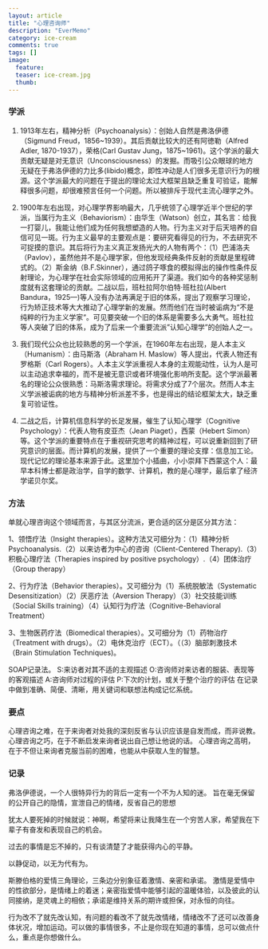 ```yaml
---
layout: article
title: "心理咨询师"            
description: "EverMemo"            
category: ice-cream
comments: true
tags: []
image:
  feature:
  teaser: ice-cream.jpg
  thumb:
---
```



### 学派   
1. 1913年左右，精神分析（Psychoanalysis）：创始人自然是弗洛伊德（Sigmund Freud，1856~1939）。其后贡献比较大的还有阿徳勒（Alfred Adler, 1870-1937），荣格(Carl Gustav Jung，1875~1961)。这个学派的最大贡献无疑是对无意识（Unconsciousness）的发掘。而吸引公众眼球的地方无疑在于弗洛伊德的力比多(libido)概念，即性冲动是人们很多无意识行为的根源。这个学派最大的问题在于提出的理论太过大框架且缺乏重复可验证，能解释很多问题，却很难预言任何一个问题。所以被排斥于现代主流心理学之外。

2. 1900年左右出现，对心理学界影响最大，几乎统领了心理学近半个世纪的学派，当属行为主义（Behaviorism）：由华生（Watson）创立，其名言：给我一打婴儿，我能让他们成为任何我想塑造的人物。行为主义对于后天培养的自信可见一斑。行为主义最早的主要观点是：要研究看得见的行为，不去研究不可捉摸的意识。其后将行为主义真正发扬光大的人物有两个：（1）巴浦洛夫（Pavlov），虽然他并不是心理学家，但他发现经典条件反射的贡献是里程碑式的。（2）斯金纳（B.F.Skinner），通过鸽子啄食的模拟得出的操作性条件反射理论，为心理学在社会实际领域的应用拓开了渠道。我们如今的各种奖惩制度就有这套理论的贡献。二战以后，班杜拉阿尔伯特·班杜拉(Albert Bandura，1925—)等人没有办法再满足于旧的体系，提出了观察学习理论，行为矫正技术等大大推动了心理学新的发展。然而他们在当时被诟病为“不是纯粹的行为主义学家“。可见要突破一个旧的体系是需要多么大勇气。班杜拉等人突破了旧的体系，成为了后来一个重要流派”认知心理学”的创始人之一。

3. 我们现代公众也比较熟悉的另一个学派，在1960年左右出现，是人本主义（Humanism）：由马斯洛（Abraham H. Maslow）等人提出，代表人物还有罗格斯（Carl Rogers）。人本主义学派重视人本身的主观能动性，认为人是可以主动追求幸福的，而不是被无意识或者环境强化影响所支配。这个学派最著名的理论公众很熟悉：马斯洛需求理论。将需求分成了7个层次。然而人本主义学派被诟病的地方与精神分析派差不多，也是得出的结论框架太大，缺乏重复可验证性。

4. 二战之后，计算机信息科学的长足发展，催生了认知心理学（Cognitive Psychology）：代表人物有皮亚杰（Jean Piaget），西蒙（Hebert Simon）等。这个学派的重要特点在于重视研究思考的精神过程，可以说重新回到了研究意识的层面。而计算机的发展，提供了一个重要的理论支撑：信息加工论。现代记忆的理论基本来源于此。这里加个小插曲，小小崇拜下西蒙这个人：最早本科博士都是政治学，自学的数学、计算机，教的是心理学，最后拿了经济学诺贝尔奖。


### 方法
单就心理咨询这个领域而言，与其区分流派，更合适的区分是区分其方法：  

1、领悟疗法（Insight therapies）。这种方法又可细分为：（1）精神分析Psychoanalysis.（2）以来访者为中心的咨询（Client-Centered Therapy).（3）积极心理疗法（Therapies inspired by positive psychology）.（4）团体治疗（Group therapy）   

2、行为疗法（Behavior therapies）。又可细分为（1）系统脱敏法（Systematic Desensitization）（2）厌恶疗法（Aversion Therapy）（3）社交技能训练（Social Skills training）（4）认知行为疗法（Cognitive-Behavioral Treatment）   

3、生物医药疗法（Biomedical therapies）。又可细分为（1）药物治疗（Treatment with drugs）。（2）电休克治疗（ECT）。（（3）脑部刺激技术（Brain Stimulation Techniques)。


SOAP记录法。
S:来访者对其不适的主观描述
O:咨询师对来访者的服装、表现等的客观描述
A:咨询师对过程的评估
P:下次的计划，或关于整个治疗的评估
在记录中做到准确、简便、清晰，用关键词和联想法构成记忆系统。
### 要点
心理咨询之难，在于来询者对处我的深刻反省与认识应该是自发而成，而非说教。   
心理咨询之巧，在于不断启发来询者说出自己想让他说的话。
心理咨询之高明，在于不但让来询者克服当前的困难，也能从中获取人生的智慧。







### 记录
弗洛伊德说，一个人很特异行为的背后一定有一个不为人知的迷。
旨在毫无保留的公开自己的隐情，宣泄自己的情绪，反省自己的思想

犹太人要死掉的时候就说：神啊，希望将来让我降生在一个穷苦人家，希望我在下辈子有奋发和表现自己的机会。

过去的事情是忘不掉的，只有谈清楚了才能获得内心的平静。

以静促动，以无为代有为。

斯滕伯格的爱情三角理论，三条边分别象征着激情、亲密和承诺。
激情是爱情中的性欲部分，是情绪上的着迷；亲密指爱情中能够引起的温暖体验，以及彼此的认同接纳，是灵魂上的相依；承诺是维持关系的期许或担保，对永恒的向往。

行为改不了就先改认知，有问题的看改不了就先改情绪，情绪改不了还可以改善身体状况，增加运动。可以做的事情很多，不止是你现在知道的事情，总可以做点什么，重点是你想做什么。
